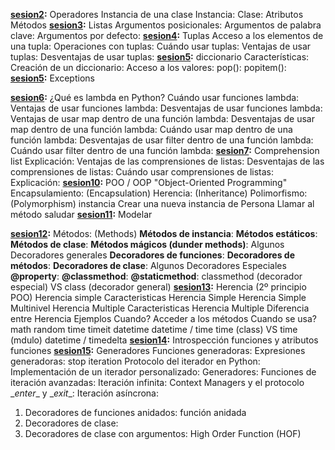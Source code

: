 **[sesion2](./sesion2/sesion2.md):** Operadores
Instancia de una clase
Instancia:
Clase:
Atributos
Métodos
**[sesion3](./sesion3/session3.md):** Listas
Argumentos posicionales:
Argumentos de palabra clave:
Argumentos por defecto:
**[sesion4](./sesion4/sesion4.md):** Tuplas
Acceso a los elementos de una tupla:
Operaciones con tuplas:
Cuándo usar tuplas:
Ventajas de usar tuplas:
Desventajas de usar tuplas:
**[sesion5](./sesion5/diccionario.md):** diccionario
Características:
Creación de un diccionario:
Acceso a los valores:
pop():
popitem():
**[sesion5](./sesion5/exceptions.md):** Exceptions

**[sesion6](./sesion6/lambda.md):** ¿Qué es lambda en Python?
Cuándo usar funciones lambda:
Ventajas de usar funciones lambda:
Desventajas de usar funciones lambda:
Ventajas de usar map dentro de una función lambda:
Desventajas de usar map dentro de una función lambda:
Cuándo usar map dentro de una función lambda:
Desventajas de usar filter dentro de una función lambda:
Cuándo usar filter dentro de una función lambda:
**[sesion7](./sesion7/sesion7.md):** Comprehension list
Explicación:
Ventajas de las comprensiones de listas:
Desventajas de las comprensiones de listas:
Cuándo usar comprensiones de listas:
Explicación:
**[sesion10](./sesion10/POO_sesion10.md):** POO / OOP "Object-Oriented Programming"
Encapsulamiento: (Encapsulation)
Herencia: (Inheritance)
Polimorfismo: (Polymorphism)
instancia
Crear una nueva instancia de Persona
Llamar al método saludar
**[sesion11](./sesion11/sesion11.md):** Modelar

**[sesion12](./sesion12/sesion12.md):** Métodos: (Methods)
**Métodos de instancia**:
**Métodos estáticos**:
**Métodos de clase**:
**Métodos mágicos (dunder methods)**:
Algunos Decoradores generales
**Decoradores de funciones**:
**Decoradores de métodos**:
**Decoradores de clase**:
Algunos Decoradores Especiales
**@property**:
**@classmethod**:
**@staticmethod**:
classmethod (decorador especial) VS class (decorador general)
**[sesion13](./sesion13/sesion13.md):** Herencia (2º principio POO)
Herencia simple
Caracteristicas Herencia Simple
Herencia Simple Multinivel
Herencia Multiple
Caracteristicas Herencia Multiple
Diferencia entre Herencia
Ejemplos
Cuando?
Acceder a los métodos
Cuando se usa?
math
random
time
timeit
datetime
datetime / time
time (class) VS time (mdulo)
datetime / timedelta
**[sesion14](./sesion14/sesion14.md):** Introspección
funciones y atributos
funciones
**[sesion15](./sesion15/sesion15.md):** Generadores
Funciones generadoras:
Expresiones generadoras:
stop iteration
Protocolo del iterador en Python:
Implementación de un iterador personalizado:
Generadores:
Funciones de iteración avanzadas:
Iteración infinita:
Context Managers y el protocolo \__enter__ y \__exit__:
Iteración asíncrona:
1. Decoradores de funciones anidados:
función anidada
2. Decoradores de clase:
3. Decoradores de clase con argumentos:
High Order Function (HOF)